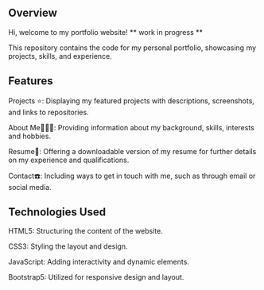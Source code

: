 ## Overview
Hi, welcome to my portfolio website! ** work in progress **

This repository contains the code for my personal portfolio, showcasing my projects, skills, and experience.

## Features 
Projects ⭐️: Displaying my featured projects with descriptions, screenshots, and links to repositories.

About Me🙋🏻‍♀️: Providing information about my background, skills, interests and hobbies.

Resume📝: Offering a downloadable version of my resume for further details on my experience and qualifications.

Contact☎️: Including ways to get in touch with me, such as through email or social media.

## Technologies Used 
HTML5: Structuring the content of the website.

CSS3: Styling the layout and design.

JavaScript: Adding interactivity and dynamic elements.

Bootstrap5: Utilized for responsive design and layout.
